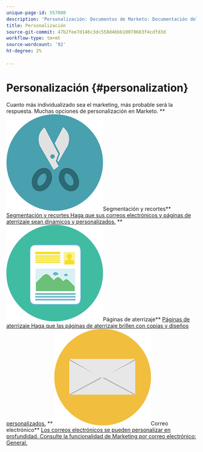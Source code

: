 ```yaml
---
unique-page-id: 557080
description: 'Personalización: Documentos de Marketo: Documentación del producto'
title: Personalización
source-git-commit: 47b2fee7d146c3dc558d4bbb10070683f4cdfd3d
workflow-type: tm+mt
source-wordcount: '92'
ht-degree: 2%

---
```



# Personalización {#personalization}

Cuanto más individualizado sea el marketing, más probable será la respuesta. Muchas opciones de personalización en Marketo.
** ![Segmentación y recortes](assets/graphic-design-tools-18.png)Segmentación y recortes** [Segmentación y recortes Haga que sus correos electrónicos y páginas de aterrizaje sean dinámicos y personalizados.](https://docs.marketo.com/display/DOCS/Segmentation+and+Snippets)     ** ![Páginas de aterrizaje](assets/office-artboard-80.png)Páginas de aterrizaje** [Páginas de aterrizaje Haga que las páginas de aterrizaje brillen con copias y diseños personalizados.](https://docs.marketo.com/display/DOCS/Personalizing+Landing+Pages)     ** ![Correo electrónico](assets/office-27-1.png)Correo electrónico** [Los correos electrónicos se pueden personalizar en profundidad. Consulte la funcionalidad de Marketing por correo electrónico: General.](https://docs.marketo.com/display/DOCS/General)